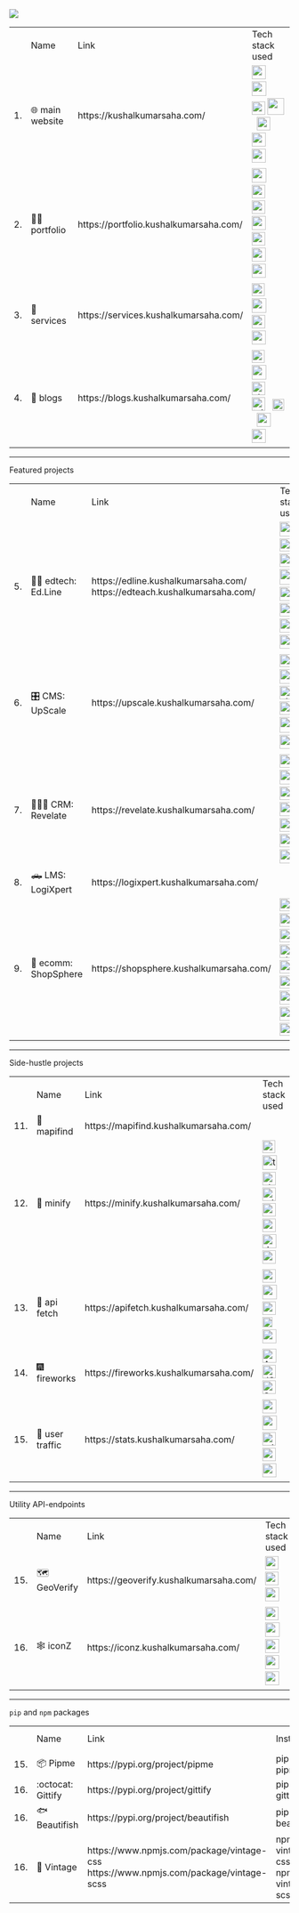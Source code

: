 <img src="https://imgur.com/VYDC77Z.png"/>
<table>
  <th> 
    <td>Name</td>
    <td>Link</td>
    <td>Tech stack used</td>
  </th>
  <tr>
    <td>1.</td>
    <td>🌐 main website</td>
    <td>https://kushalkumarsaha.com/</td>
    <td>
      <!-- astro -->       <img style="height:25px;" src="https://github.com/marwin1991/profile-technology-icons/assets/54946572/397c0300-2e47-464e-81eb-6e991c9255fc" /> &nbsp;
      <!-- ts -->          <img style="height:26px" src="https://user-images.githubusercontent.com/25181517/183890598-19a0ac2d-e88a-4005-a8df-1ee36782fde1.png"/> &nbsp;
      <!-- sass -->        <img style="height:24px" src="https://github.com/bcd-kushal/Kushal-Kumar/assets/96081625/c95ea671-8b33-41c9-a269-adf4d172f9cf"/> 
      <!-- go -->          <img style="height:30px" src="https://go.dev/blog/go-brand/Go-Logo/PNG/Go-Logo_Blue.png" /> &nbsp;
      <!-- supabase -->    <img style="height:24px" src="https://i.imgur.com/h56M3eS.png" title="source: imgur.com" /> &nbsp;
      <!-- docker -->      <img style="height:25px" src="https://user-images.githubusercontent.com/25181517/117207330-263ba280-adf4-11eb-9b97-0ac5b40bc3be.png"/> &nbsp;
      <!-- railway -->     <img style="height:25px" src="https://railway.app/brand/logo-light.png"/> &nbsp;
    </td>
  </tr>

  <td>2.</td>
    <td>👨‍💼 portfolio</td>
    <td>https://portfolio.kushalkumarsaha.com/</td>
    <td>
      <!-- bootstrap -->    <img style="height:26px" src="https://user-images.githubusercontent.com/25181517/183898054-b3d693d4-dafb-4808-a509-bab54cf5de34.png"/> &nbsp;
      <!-- js -->           <img style="height:24px" src="https://user-images.githubusercontent.com/25181517/117447155-6a868a00-af3d-11eb-9cfe-245df15c9f3f.png"/> &nbsp;
      <!-- node -->         <img style="height:24px" src="https://github.com/bcd-kushal/Kushal-Kumar/assets/96081625/3e08afee-1aeb-4f78-ae89-f883f31b4731"/> &nbsp;
      <!-- express -->      <img style="height:25px" src="https://i.imgur.com/fZXQgWk.png" title="source: imgur.com" /> &nbsp;
      <!-- supabase -->     <img style="height:24px" src="https://i.imgur.com/h56M3eS.png" title="source: imgur.com" /> &nbsp;
      <!-- docker -->       <img style="height:25px" src="https://user-images.githubusercontent.com/25181517/117207330-263ba280-adf4-11eb-9b97-0ac5b40bc3be.png"/> &nbsp;
      <!-- railway -->      <img style="height:25px" src="https://railway.app/brand/logo-light.png"/> &nbsp;
    </td>
  </tr>

  <td>3.</td>
    <td>🤝 services</td>
    <td>https://services.kushalkumarsaha.com/</td>
    <td>
      <!-- next -->       <img style="height:23px" src="https://github.com/marwin1991/profile-technology-icons/assets/136815194/5f8c622c-c217-4649-b0a9-7e0ee24bd704"/> &nbsp;
      <!-- ts -->         <img style="height:26px" src="https://user-images.githubusercontent.com/25181517/183890598-19a0ac2d-e88a-4005-a8df-1ee36782fde1.png"/> &nbsp;
      <!-- sass -->      <img style="height:24px" src="https://github.com/bcd-kushal/Kushal-Kumar/assets/96081625/c95ea671-8b33-41c9-a269-adf4d172f9cf"/> &nbsp;
      <!-- docker -->    <img style="height:25px" src="https://user-images.githubusercontent.com/25181517/117207330-263ba280-adf4-11eb-9b97-0ac5b40bc3be.png"/> &nbsp;
    </td>
  </tr>

  <td>4.</td>
    <td>📑 blogs</td>
    <td>https://blogs.kushalkumarsaha.com/</td>
    <td>
      <!-- next -->        <img style="height:23px" src="https://github.com/marwin1991/profile-technology-icons/assets/136815194/5f8c622c-c217-4649-b0a9-7e0ee24bd704"/> &nbsp;
      <!-- ts -->          <img style="height:26px" src="https://user-images.githubusercontent.com/25181517/183890598-19a0ac2d-e88a-4005-a8df-1ee36782fde1.png"/> &nbsp;
      <!-- shadcn/ui -->   <img style="height:24px" title="shadcn/ui" src="https://avatars.githubusercontent.com/u/139895814?s=200&v=4"/> &nbsp;
      <!-- tailwind -->    <img style="height:24px" title="tailwind" src="https://user-images.githubusercontent.com/25181517/202896760-337261ed-ee92-4979-84c4-d4b829c7355d.png"/> &nbsp;
      <!-- elasticsearch -->    <img style="height:21px" title="elasticsearch" src="https://github.com/bcd-kushal/bcd-kushal/assets/96081625/b52fc066-57f4-40ae-8592-49568f525ed8"/> &nbsp;
      <!-- redis -->       <img style="height:25px" src="https://user-images.githubusercontent.com/25181517/182884894-d3fa6ee0-f2b4-4960-9961-64740f533f2a.png"/> &nbsp;
      <!-- firebase -->    <img style="height:25px" src="https://github.com/bcd-kushal/bcd-kushal/assets/96081625/bdc51c5e-1866-4865-b638-39bcf273494d"/> &nbsp;
    </td>
  </tr>

</table>

<hr>


Featured projects

<table>
  <th>
    <td>Name</td>
    <td>Link</td>
    <td>Tech stack used</td>
  </th>
  <tr>
    <td>5.</td>
    <td>👩‍🎓 edtech: Ed.Line</td>
    <td>https://edline.kushalkumarsaha.com/<br>https://edteach.kushalkumarsaha.com/</td>
    <td>
      <!-- django -->    <img style="height:26px;" src="https://github.com/marwin1991/profile-technology-icons/assets/62091613/9bf5650b-e534-4eae-8a26-8379d076f3b4" /> &nbsp;
      <!-- js -->        <img style="height:23px" src="https://user-images.githubusercontent.com/25181517/117447155-6a868a00-af3d-11eb-9cfe-245df15c9f3f.png"/> &nbsp;
      <!-- sass -->      <img style="height:24px" src="https://github.com/bcd-kushal/Kushal-Kumar/assets/96081625/c95ea671-8b33-41c9-a269-adf4d172f9cf"/> &nbsp;
      <!-- nginx -->     <img style="height:28px;" src="https://download.logo.wine/logo/Nginx/Nginx-Logo.wine.png"/> &nbsp;
      <!-- redis -->     <img style="height:25px" src="https://user-images.githubusercontent.com/25181517/182884894-d3fa6ee0-f2b4-4960-9961-64740f533f2a.png"/> &nbsp;
      <!-- sqlite -->    <img style="height:24px" src="https://github.com/marwin1991/profile-technology-icons/assets/136815194/82df4543-236b-4e45-9604-5434e3faab17"/> &nbsp;
      <!-- mongo -->     <img style="height:25px;" src="https://user-images.githubusercontent.com/25181517/182884177-d48a8579-2cd0-447a-b9a6-ffc7cb02560e.png"/> &nbsp;
      <!-- docker -->    <img style="height:25px" src="https://user-images.githubusercontent.com/25181517/117207330-263ba280-adf4-11eb-9b97-0ac5b40bc3be.png"/> &nbsp;
    </td>
  </tr>

  <td>6.</td>
    <td>🎛️ CMS: UpScale</td>
    <td>https://upscale.kushalkumarsaha.com/</td>
    <td>
      <!-- next -->        <img style="height:23px" src="https://github.com/marwin1991/profile-technology-icons/assets/136815194/5f8c622c-c217-4649-b0a9-7e0ee24bd704"/> &nbsp;
      <!-- ts -->          <img style="height:26px" src="https://user-images.githubusercontent.com/25181517/183890598-19a0ac2d-e88a-4005-a8df-1ee36782fde1.png"/> &nbsp;
      <!-- shadcn/ui -->   <img style="height:24px" title="shadcn/ui" src="https://avatars.githubusercontent.com/u/139895814?s=200&v=4"/> &nbsp;
      <!-- tailwind -->    <img style="height:24px" title="tailwind" src="https://user-images.githubusercontent.com/25181517/202896760-337261ed-ee92-4979-84c4-d4b829c7355d.png"/> &nbsp;
      <!-- nginx -->       <img style="height:28px;" src="https://download.logo.wine/logo/Nginx/Nginx-Logo.wine.png"/> &nbsp;
      <!-- redis -->       <img style="height:25px" src="https://user-images.githubusercontent.com/25181517/182884894-d3fa6ee0-f2b4-4960-9961-64740f533f2a.png"/> &nbsp;
    </td>
  </tr>

  <td>7.</td>
    <td>👨‍👦‍👦 CRM: Revelate</td>
    <td>https://revelate.kushalkumarsaha.com/</td>
    <td>
      <!-- gatsby -->      <img style="height:24px" src="https://github.com/marwin1991/profile-technology-icons/assets/136815194/2bd495ca-29d8-4415-8e8c-a1979721816a"/> &nbsp;
      <!-- ts -->          <img style="height:26px" src="https://user-images.githubusercontent.com/25181517/183890598-19a0ac2d-e88a-4005-a8df-1ee36782fde1.png"/> &nbsp;
      <!-- mui -->         <img style="height:24px" src="https://user-images.githubusercontent.com/25181517/189716630-fe6c084c-6c66-43af-aa49-64c8aea4a5c2.png"/> &nbsp;
      <!-- redis -->       <img style="height:25px" src="https://user-images.githubusercontent.com/25181517/182884894-d3fa6ee0-f2b4-4960-9961-64740f533f2a.png"/> &nbsp;
      <!-- graphql -->     <img style="height:24px" src="https://user-images.githubusercontent.com/25181517/192107856-aa92c8b1-b615-47c3-9141-ed0d29a90239.png"/> &nbsp;
      <!-- cassandra -->   <img style="height:24px" src="https://user-images.githubusercontent.com/25181517/183893668-d45b89f9-bd9f-4143-b61a-7db9ac6bbd5e.png"/> &nbsp;
      <!-- docker -->      <img style="height:25px" src="https://user-images.githubusercontent.com/25181517/117207330-263ba280-adf4-11eb-9b97-0ac5b40bc3be.png"/> &nbsp;
    </td>
  </tr>

  <td>8.</td>
    <td>🛻 LMS: LogiXpert</td>
    <td>https://logixpert.kushalkumarsaha.com/</td>
    <td>
    </td>
  </tr>

  <td>9.</td>
    <td>🛒 ecomm: ShopSphere</td>
    <td>https://shopsphere.kushalkumarsaha.com/</td>
    <td>
      <!-- next -->        <img style="height:23px" src="https://github.com/marwin1991/profile-technology-icons/assets/136815194/5f8c622c-c217-4649-b0a9-7e0ee24bd704"/> &nbsp;
      <!-- ts -->          <img style="height:24px" title="typescript" src="https://user-images.githubusercontent.com/25181517/183890598-19a0ac2d-e88a-4005-a8df-1ee36782fde1.png"/> &nbsp;
      <!-- tailwind -->    <img style="height:24px" title="tailwind" src="https://user-images.githubusercontent.com/25181517/202896760-337261ed-ee92-4979-84c4-d4b829c7355d.png"/> &nbsp;
      <!-- shadcn/ui -->   <img style="height:24px" title="shadcn/ui" src="https://avatars.githubusercontent.com/u/139895814?s=200&v=4"/> &nbsp;
      <!-- mui -->         <img style="height:24px" src="https://user-images.githubusercontent.com/25181517/189716630-fe6c084c-6c66-43af-aa49-64c8aea4a5c2.png"/> &nbsp;
      <!-- prisma -->      <img style="height:23px" src="https://imgur.com/kw09l6d.png"/> &nbsp;
      <!-- redis -->       <img style="height:25px" src="https://user-images.githubusercontent.com/25181517/182884894-d3fa6ee0-f2b4-4960-9961-64740f533f2a.png"/> &nbsp;
      <!-- mongo -->       <img style="height:25px;" src="https://user-images.githubusercontent.com/25181517/182884177-d48a8579-2cd0-447a-b9a6-ffc7cb02560e.png"/> &nbsp;
      <!-- supabase -->    <img style="height:23px" src="https://i.imgur.com/h56M3eS.png" title="source: imgur.com" /> &nbsp; 
    </td>
  </tr>
</table>

<hr>

Side-hustle projects

<table>
  <th>
    <td>Name</td>
    <td>Link</td>
    <td>Tech stack used</td>
  </th>
  <tr>
    <td>11.</td>
    <td>🐶 mapifind</td>
    <td>https://mapifind.kushalkumarsaha.com/</td>
    <td>
    </td>
  </tr>

  <tr>
    <td>12.</td>
    <td>🔗 minify</td>
    <td>https://minify.kushalkumarsaha.com/</td>
    <td>
      <!-- next -->        <img style="height:23px" title="nextjs" src="https://github.com/marwin1991/profile-technology-icons/assets/136815194/5f8c622c-c217-4649-b0a9-7e0ee24bd704"/> &nbsp;
      <!-- ts -->          <img style="height:26px" title="typescript"  src="https://user-images.githubusercontent.com/25181517/183890598-19a0ac2d-e88a-4005-a8df-1ee36782fde1.png"/> &nbsp;
      <!-- shadcn/ui -->   <img style="height:24px" title="shadcn/ui" src="https://avatars.githubusercontent.com/u/139895814?s=200&v=4"/> &nbsp;
      <!-- tailwind -->    <img style="height:24px" title="tailwind" src="https://user-images.githubusercontent.com/25181517/202896760-337261ed-ee92-4979-84c4-d4b829c7355d.png"/> &nbsp;
      <!-- cassandra -->   <img style="height:24px" title="cassandra" src="https://user-images.githubusercontent.com/25181517/183893668-d45b89f9-bd9f-4143-b61a-7db9ac6bbd5e.png"/> &nbsp;
      <!-- redis -->       <img style="height:24px" title="redis" src="https://user-images.githubusercontent.com/25181517/182884894-d3fa6ee0-f2b4-4960-9961-64740f533f2a.png"/> &nbsp;
      <!-- docker -->      <img style="height:25px" title="docker" src="https://user-images.githubusercontent.com/25181517/117207330-263ba280-adf4-11eb-9b97-0ac5b40bc3be.png"/> &nbsp;
      <!-- vercel -->      <img style="height:24px" title="vercel" src="https://assets.vercel.com/image/upload/front/favicon/vercel/180x180.png"/> &nbsp;
    </td>
  </tr>

  <tr>
    <td>13.</td>
    <td>🧪 api fetch</td>
    <td>https://apifetch.kushalkumarsaha.com/</td>
    <td>
      <!-- node -->         <img style="height:24px" src="https://github.com/bcd-kushal/Kushal-Kumar/assets/96081625/3e08afee-1aeb-4f78-ae89-f883f31b4731"/> &nbsp;
      <!-- ts -->           <img style="height:26px" src="https://user-images.githubusercontent.com/25181517/183890598-19a0ac2d-e88a-4005-a8df-1ee36782fde1.png"/> &nbsp;
      <!-- sass -->         <img style="height:24px" src="https://github.com/bcd-kushal/Kushal-Kumar/assets/96081625/c95ea671-8b33-41c9-a269-adf4d172f9cf"/> &nbsp;
      <!-- snowpack -->     <img style="height:18px" src="https://imgur.com/tw3zNWo.png"/> &nbsp;
      <!-- docker -->       <img style="height:25px" src="https://user-images.githubusercontent.com/25181517/117207330-263ba280-adf4-11eb-9b97-0ac5b40bc3be.png"/> &nbsp;
    </td>
  </tr>

 <tr> 
    <td>14.</td>
    <td>🎆 fireworks</td>
    <td>https://fireworks.kushalkumarsaha.com/</td>
    <td>
      <!-- astro -->      <img style="height:25px" title="Astro" src="https://github.com/marwin1991/profile-technology-icons/assets/54946572/397c0300-2e47-464e-81eb-6e991c9255fc" /> &nbsp;
      <!-- js -->         <img style="height:24px" title="JS" src="https://user-images.githubusercontent.com/25181517/117447155-6a868a00-af3d-11eb-9cfe-245df15c9f3f.png"/> &nbsp;
      <!-- sass -->       <img style="height:24px" title="Sass" src="https://github.com/bcd-kushal/Kushal-Kumar/assets/96081625/c95ea671-8b33-41c9-a269-adf4d172f9cf"/> &nbsp;
    </td>
  </tr>

  <tr>
    <td>15.</td>
    <td>🚦 user traffic</td>
    <td>https://stats.kushalkumarsaha.com/</td>
    <td>
      <!-- astro -->       <img style="height:25px;" src="https://github.com/marwin1991/profile-technology-icons/assets/54946572/397c0300-2e47-464e-81eb-6e991c9255fc" /> &nbsp;
      <!-- ts -->          <img style="height:26px" src="https://user-images.githubusercontent.com/25181517/183890598-19a0ac2d-e88a-4005-a8df-1ee36782fde1.png"/> &nbsp;
      <!-- tailwind -->    <img style="height:24px" title="tailwind" src="https://user-images.githubusercontent.com/25181517/202896760-337261ed-ee92-4979-84c4-d4b829c7355d.png"/> &nbsp;
      <!-- supabase -->    <img style="height:24px" src="https://i.imgur.com/h56M3eS.png" title="source: imgur.com" /> &nbsp;
      <!-- docker -->      <img style="height:25px" src="https://user-images.githubusercontent.com/25181517/117207330-263ba280-adf4-11eb-9b97-0ac5b40bc3be.png"/> &nbsp;
    </td>
  </tr>
</table>

<hr>

Utility API-endpoints

<table>
  <th>
    <td>Name</td>
    <td>Link</td>
    <td>Tech stack used</td>
  </th>
  <tr>
    <td>15.</td>
    <td>🗺️ GeoVerify</td>
    <td>https://geoverify.kushalkumarsaha.com/</td>
    <td>
      <!-- python -->        <img style="height:24px" src="https://github.com/bcd-kushal/Kushal-Kumar/assets/96081625/47879a68-68eb-4289-b2fa-858cccfe482e"/> &nbsp;
      <!-- flask -->         <img style="height:24px" src="https://github.com/bcd-kushal/Kushal-Kumar/assets/96081625/20a11017-9e2b-45f2-ae6e-d8d38e0058b0"/> &nbsp;
      <!-- railway -->       <img style="height:25px" src="https://railway.app/brand/logo-light.png"/> &nbsp;
    </td>
  </tr>

  <tr>
    <td>16.</td>
    <td>🕸️ iconZ</td>
    <td>https://iconz.kushalkumarsaha.com/</td>
    <td>
      <!-- node -->          <img style="height:24px" src="https://github.com/bcd-kushal/Kushal-Kumar/assets/96081625/3e08afee-1aeb-4f78-ae89-f883f31b4731"/> &nbsp;
      <!-- ts -->            <img style="height:26px" src="https://user-images.githubusercontent.com/25181517/183890598-19a0ac2d-e88a-4005-a8df-1ee36782fde1.png"/> &nbsp;
      <!-- express -->       <img style="height:25px" src="https://i.imgur.com/fZXQgWk.png" title="source: imgur.com" /> &nbsp;
      <!-- railway -->       <img style="height:25px" src="https://railway.app/brand/logo-light.png"/> &nbsp;
      <!-- docker -->       <img style="height:25px" src="https://user-images.githubusercontent.com/25181517/117207330-263ba280-adf4-11eb-9b97-0ac5b40bc3be.png"/> &nbsp;
    </td>
  </tr>

</table>

<hr>

`pip` and `npm` packages

<table>
  <th>
    <td>Name</td>
    <td>Link</td>
    <td>Installation</td>
    <td>Language used</td>
  </th>
  <tr>
    <td>15.</td>
    <td>📦 Pipme</td>
    <td>https://pypi.org/project/pipme</td>
    <td>pip install pipme</td>
    <td>
      <!-- python -->        <img style="height:24px" src="https://github.com/bcd-kushal/Kushal-Kumar/assets/96081625/47879a68-68eb-4289-b2fa-858cccfe482e"/> &nbsp;
    </td>
  </tr>

  <tr>
    <td>16.</td>
    <td>:octocat: Gittify</td>
    <td>https://pypi.org/project/gittify</td>
    <td>pip install gittify</td>
    <td>
      <!-- python -->        <img style="height:24px" src="https://github.com/bcd-kushal/Kushal-Kumar/assets/96081625/47879a68-68eb-4289-b2fa-858cccfe482e"/> &nbsp;
    </td>
  </tr>

  <tr>
    <td>16.</td>
    <td>🐟 Beautifish</td>
    <td>https://pypi.org/project/beautifish</td>
    <td>pip install beautifish</td>
    <td>
      <!-- python -->        <img style="height:24px" src="https://github.com/bcd-kushal/Kushal-Kumar/assets/96081625/47879a68-68eb-4289-b2fa-858cccfe482e"/> &nbsp;
    </td>
  </tr>

  <tr>
    <td>16.</td>
    <td>🎏 Vintage</td>
    <td>https://www.npmjs.com/package/vintage-css<br>https://www.npmjs.com/package/vintage-scss</td>
    <td>npm i vintage-css<br>npm i vintage-scss</td>
    <td>
      <!-- css -->        <img style="height:24px" title="css" src="https://user-images.githubusercontent.com/25181517/183898674-75a4a1b1-f960-4ea9-abcb-637170a00a75.png"/> &nbsp;
      <!-- scss -->       <img style="height:24px" title="scss" src="https://github.com/bcd-kushal/Kushal-Kumar/assets/96081625/c95ea671-8b33-41c9-a269-adf4d172f9cf"/> &nbsp;
      <!-- npm -->        <img style="height:24px" title="npm" src="https://github.com/bcd-kushal/Vintage/assets/96081625/948d7a35-3854-4e77-b9fa-c6b52185e0d9"/> &nbsp;
    </td>
  </tr>

</table>

